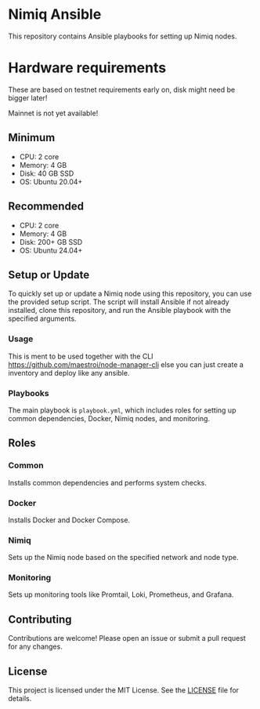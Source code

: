 
# Nimiq Ansible

This repository contains Ansible playbooks for setting up Nimiq nodes.


# Hardware requirements

These are based on testnet requirements early on, disk might need be bigger later!

Mainnet is not yet available!
## Minimum
- CPU: 2 core
- Memory: 4 GB
- Disk: 40 GB SSD
- OS: Ubuntu 20.04+

## Recommended
- CPU: 2 core
- Memory: 4 GB
- Disk: 200+ GB SSD
- OS: Ubuntu 24.04+

## Setup or Update

To quickly set up or update a Nimiq node using this repository, you can use the provided setup script. The script will install Ansible if not already installed, clone this repository, and run the Ansible playbook with the specified arguments.

### Usage

This is ment to be used together with the CLI https://github.com/maestroi/node-manager-cli else you can just create a inventory and deploy like any ansible.

### Playbooks

The main playbook is `playbook.yml`, which includes roles for setting up common dependencies, Docker, Nimiq nodes, and monitoring.

## Roles

### Common

Installs common dependencies and performs system checks.

### Docker

Installs Docker and Docker Compose.

### Nimiq

Sets up the Nimiq node based on the specified network and node type.

### Monitoring

Sets up monitoring tools like Promtail, Loki, Prometheus, and Grafana.

## Contributing

Contributions are welcome! Please open an issue or submit a pull request for any changes.

## License

This project is licensed under the MIT License. See the [LICENSE](LICENSE) file for details.
